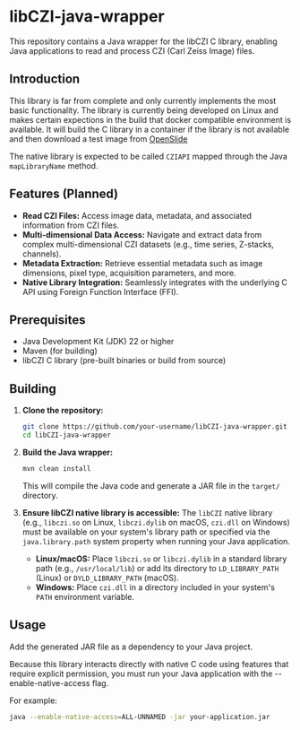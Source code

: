 # libCZI-java-wrapper

This repository contains a Java wrapper for the libCZI C library, enabling Java applications to read and process CZI (Carl Zeiss Image) files.

## Introduction

This library is far from complete and only currently implements the most basic functionality.  The library is currently being developed on Linux and makes certain expections in the build that docker compatible environment is available.  It will build the C library in a container if the library is not available and then download a test image from [OpenSlide](https://openslide.cs.cmu.edu/download/openslide-testdata/Zeiss/)

The native library is expected to be called `CZIAPI` mapped through the Java `mapLibraryName` method.
## Features (Planned)

*   **Read CZI Files:** Access image data, metadata, and associated information from CZI files.
*   **Multi-dimensional Data Access:** Navigate and extract data from complex multi-dimensional CZI datasets (e.g., time series, Z-stacks, channels).
*   **Metadata Extraction:** Retrieve essential metadata such as image dimensions, pixel type, acquisition parameters, and more.
*   **Native Library Integration:** Seamlessly integrates with the underlying C API using Foreign Function Interface (FFI).


## Prerequisites

*   Java Development Kit (JDK) 22 or higher
*   Maven (for building)
*   libCZI C library (pre-built binaries or build from source)

## Building

1.  **Clone the repository:**
    ```bash
    git clone https://github.com/your-username/libCZI-java-wrapper.git
    cd libCZI-java-wrapper
    ```

2.  **Build the Java wrapper:**
    ```bash
    mvn clean install
    ```
    This will compile the Java code and generate a JAR file in the `target/` directory.

3.  **Ensure libCZI native library is accessible:**
    The `libCZI` native library (e.g., `libczi.so` on Linux, `libczi.dylib` on macOS, `czi.dll` on Windows) must be available on your system's library path or specified via the `java.library.path` system property when running your Java application.

    *   **Linux/macOS:** Place `libczi.so` or `libczi.dylib` in a standard library path (e.g., `/usr/local/lib`) or add its directory to `LD_LIBRARY_PATH` (Linux) or `DYLD_LIBRARY_PATH` (macOS).
    *   **Windows:** Place `czi.dll` in a directory included in your system's `PATH` environment variable.

## Usage

Add the generated JAR file as a dependency to your Java project.

Because this library interacts directly with native C code using features that require explicit permission, you must run your Java application with the --enable-native-access flag.

For example:
```bash
java --enable-native-access=ALL-UNNAMED -jar your-application.jar
```
